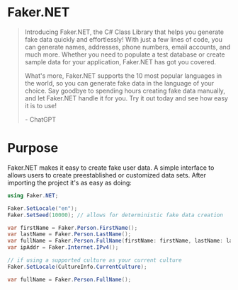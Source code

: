 # Faker.NET

> Introducing Faker.NET, the C# Class Library that helps you generate fake data quickly and effortlessly! With just a few lines of code, you can generate names, addresses, phone numbers, email accounts, and much more. Whether you need to populate a test database or create sample data for your application, Faker.NET has got you covered.
>
> What's more, Faker.NET supports the 10 most popular languages in the world, so you can generate fake data in the language of your choice. Say goodbye to spending hours creating fake data manually, and let Faker.NET handle it for you. Try it out today and see how easy it is to use!
> 
> \- ChatGPT

# Purpose

Faker.NET makes it easy to create fake user data. A simple interface to allows users to create preestablished or customized data sets. After importing the project it's as easy as doing:

```csharp
using Faker.NET;

Faker.SetLocale("en");
Faker.SetSeed(10000); // allows for deterministic fake data creation

var firstName = Faker.Person.FirstName();
var lastName = Faker.Person.LastName();
var fullName = Faker.Person.FullName(firstName: firstName, lastName: lastName;
var ipAddr = Faker.Internet.IPv4();

// if using a supported culture as your current culture
Faker.SetLocale(CultureInfo.CurrentCulture);

var fullName = Faker.Person.FullName();
```
